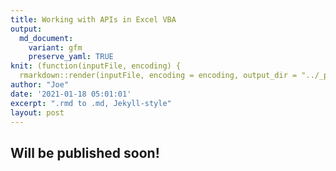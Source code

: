 ```yaml
---
title: Working with APIs in Excel VBA
output:
  md_document:
    variant: gfm
    preserve_yaml: TRUE
knit: (function(inputFile, encoding) {
  rmarkdown::render(inputFile, encoding = encoding, output_dir = "../_posts") })
author: "Joe"
date: '2021-01-18 05:01:01'
excerpt: ".rmd to .md, Jekyll-style"
layout: post
---
```


## Will be published soon!
